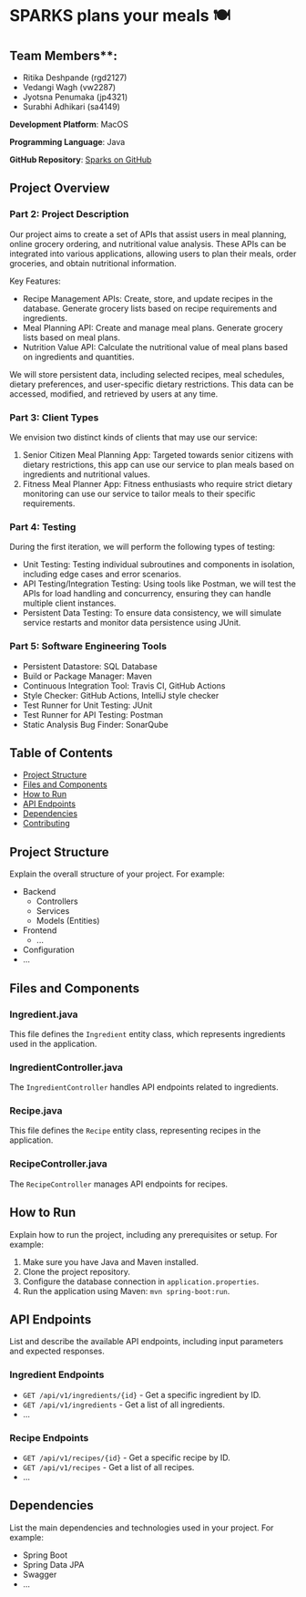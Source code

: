 # SPARKS plans your meals 🍽️ 

## Team Members**:
- Ritika Deshpande (rgd2127)
- Vedangi Wagh (vw2287)
- Jyotsna Penumaka (jp4321)
- Surabhi Adhikari (sa4149)

**Development Platform**: MacOS

**Programming Language**: Java

**GitHub Repository**: [Sparks on GitHub](https://github.com/vedangiwagh/Sparks)

## Project Overview

### Part 2: Project Description

Our project aims to create a set of APIs that assist users in meal planning, online grocery ordering, and nutritional value analysis. These APIs can be integrated into various applications, allowing users to plan their meals, order groceries, and obtain nutritional information.

Key Features:
- Recipe Management APIs: Create, store, and update recipes in the database. Generate grocery lists based on recipe requirements and ingredients.
- Meal Planning API: Create and manage meal plans. Generate grocery lists based on meal plans.
- Nutrition Value API: Calculate the nutritional value of meal plans based on ingredients and quantities.

We will store persistent data, including selected recipes, meal schedules, dietary preferences, and user-specific dietary restrictions. This data can be accessed, modified, and retrieved by users at any time.

### Part 3: Client Types

We envision two distinct kinds of clients that may use our service:

1. Senior Citizen Meal Planning App: Targeted towards senior citizens with dietary restrictions, this app can use our service to plan meals based on ingredients and nutritional values.
2. Fitness Meal Planner App: Fitness enthusiasts who require strict dietary monitoring can use our service to tailor meals to their specific requirements.

### Part 4: Testing

During the first iteration, we will perform the following types of testing:

- Unit Testing: Testing individual subroutines and components in isolation, including edge cases and error scenarios.
- API Testing/Integration Testing: Using tools like Postman, we will test the APIs for load handling and concurrency, ensuring they can handle multiple client instances.
- Persistent Data Testing: To ensure data consistency, we will simulate service restarts and monitor data persistence using JUnit.

### Part 5: Software Engineering Tools

- Persistent Datastore: SQL Database
- Build or Package Manager: Maven
- Continuous Integration Tool: Travis CI, GitHub Actions
- Style Checker: GitHub Actions, IntelliJ style checker
- Test Runner for Unit Testing: JUnit
- Test Runner for API Testing: Postman
- Static Analysis Bug Finder: SonarQube


## Table of Contents

- [Project Structure](#project-structure)
- [Files and Components](#files-and-components)
- [How to Run](#how-to-run)
- [API Endpoints](#api-endpoints)
- [Dependencies](#dependencies)
- [Contributing](#contributing)

## Project Structure

Explain the overall structure of your project. For example:

- Backend
  - Controllers
  - Services
  - Models (Entities)
- Frontend
  - ...
- Configuration
- ...

## Files and Components

### Ingredient.java

This file defines the `Ingredient` entity class, which represents ingredients used in the application.

### IngredientController.java

The `IngredientController` handles API endpoints related to ingredients.

### Recipe.java

This file defines the `Recipe` entity class, representing recipes in the application.

### RecipeController.java

The `RecipeController` manages API endpoints for recipes.

## How to Run

Explain how to run the project, including any prerequisites or setup. For example:

1. Make sure you have Java and Maven installed.
2. Clone the project repository.
3. Configure the database connection in `application.properties`.
4. Run the application using Maven: `mvn spring-boot:run`.

## API Endpoints

List and describe the available API endpoints, including input parameters and expected responses.

### Ingredient Endpoints

- `GET /api/v1/ingredients/{id}` - Get a specific ingredient by ID.
- `GET /api/v1/ingredients` - Get a list of all ingredients.
- ...

### Recipe Endpoints

- `GET /api/v1/recipes/{id}` - Get a specific recipe by ID.
- `GET /api/v1/recipes` - Get a list of all recipes.
- ...

## Dependencies

List the main dependencies and technologies used in your project. For example:

- Spring Boot
- Spring Data JPA
- Swagger
- ...
